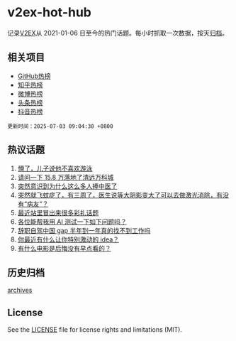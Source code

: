 # v2ex-hot-hub

 记录[V2EX](https://www.v2ex.com/)从 2021-01-06 日至今的热门话题。每小时抓取一次数据，按天[归档](archives)。
 
 ## 相关项目

- [GitHub热榜](https://github.com/lonnyzhang423/github-hot-hub)
- [知乎热榜](https://github.com/lonnyzhang423/zhihu-hot-hub)
- [微博热榜](https://github.com/lonnyzhang423/weibo-hot-hub)
- [头条热榜](https://github.com/lonnyzhang423/toutiao-hot-hub)
- [抖音热榜](https://github.com/lonnyzhang423/douyin-hot-hub)


 `更新时间：2025-07-03 09:04:30 +0800`

## 热议话题

1. [懵了，儿子说他不喜欢游泳](https://www.v2ex.com/t/1142395)
1. [请问一下 15.8 万落地了清远万科城](https://www.v2ex.com/t/1142503)
1. [突然意识到为什么这么多人捧中医了](https://www.v2ex.com/t/1142410)
1. [突然就飞蚊症了，有三周了，医生说等大阴影变大了可以去做激光消除，有没有“病友”？](https://www.v2ex.com/t/1142436)
1. [最近站里冒出来很多彩礼话题](https://www.v2ex.com/t/1142391)
1. [各位能帮我用 AI 测试一下如下问题吗？](https://www.v2ex.com/t/1142428)
1. [辞职自驾中国 gap 半年到一年真的找不到工作吗](https://www.v2ex.com/t/1142392)
1. [你最近有什么让你特别激动的 idea？](https://www.v2ex.com/t/1142515)
1. [有什么电影是后悔没有早点看的？](https://www.v2ex.com/t/1142472)

## 历史归档

[archives](archives)

## License

See the [LICENSE](LICENSE) file for license rights and limitations (MIT).
